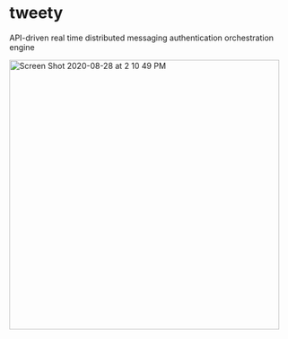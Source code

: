 # tweety
API-driven real time distributed messaging authentication orchestration engine

<img width="481" alt="Screen Shot 2020-08-28 at 2 10 49 PM" src="https://user-images.githubusercontent.com/1427207/91619057-ef49ee80-e940-11ea-854f-8af30ecf0252.png">

